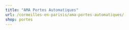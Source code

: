 ```yaml
---
title: "AMA Portes Automatiques"
url: /cormeilles-en-parisis/ama-portes-automatiques/
shop: portes
---
```

